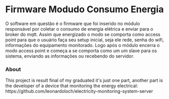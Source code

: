 # Firmware Modudo Consumo Energia

O software em questão é o firmware que foi inserido no módulo responsável por coletar o consumo de energia elétrica e enviar para o broker 
do mqtt. Assim que energizado o modo se comporta como access point para que o usuário faça seu setup inicial, seja ele rede, senha 
do wifi, informações do equipamento monitorado. Logo após o módulo encerra o modo access point e começa a se comporta como um um slave 
para os sistema, enviando as informações ou recebendo do servidor.

<h3>About</h3>
This project is result final of my graduated it's just one part, another part is the developer of a device that 
monitoring the energy electrical: https://github.com/leonardoloch/electricity-monitoring-system-server
